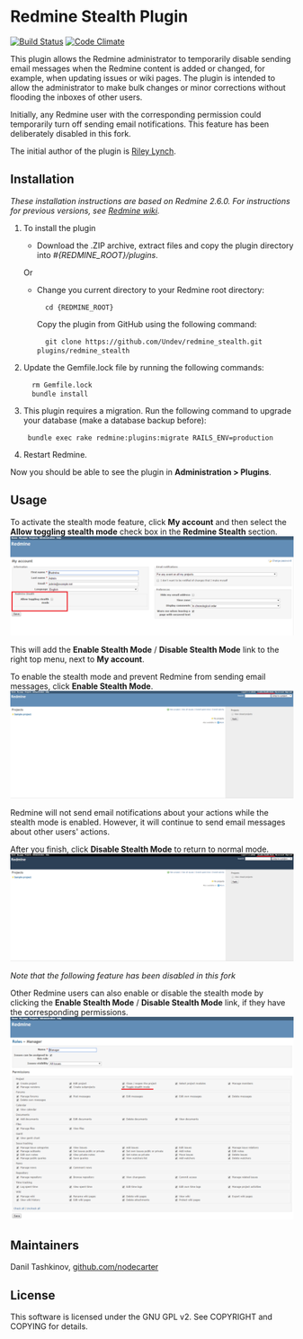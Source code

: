 # Redmine Stealth Plugin

[![Build Status](https://travis-ci.org/Undev/redmine_stealth_modified.svg?branch=master)](https://travis-ci.org/Undev/redmine_stealth_modified)
[![Code Climate](https://codeclimate.com/github/Undev/redmine_stealth.png)](https://codeclimate.com/github/Undev/redmine_stealth)

This plugin allows the Redmine administrator to temporarily disable sending email messages when the Redmine content is added or changed, for example, when updating issues or wiki pages. The plugin is intended to allow the administrator to make bulk changes or minor corrections without flooding the inboxes of other users.

Initially, any Redmine user with the corresponding permission could temporarily turn off sending email notifications. This feature has been deliberately disabled in this fork.  

The initial author of the plugin is [Riley Lynch](https://github.com/teleological/redmine_stealth).

## Installation

*These installation instructions are based on Redmine 2.6.0. For instructions for previous versions, see [Redmine wiki](http://www.redmine.org/projects/redmine/wiki/Plugins).*

1. To install the plugin
    * Download the .ZIP archive, extract files and copy the plugin directory into *#{REDMINE_ROOT}/plugins*.
    
    Or

    * Change you current directory to your Redmine root directory:  

            cd {REDMINE_ROOT}
 
      Copy the plugin from GitHub using the following command:

            git clone https://github.com/Undev/redmine_stealth.git plugins/redmine_stealth

2. Update the Gemfile.lock file by running the following commands:  

         rm Gemfile.lock  
         bundle install
            
3. This plugin requires a migration. Run the following command to upgrade your database (make a database backup before):  

        bundle exec rake redmine:plugins:migrate RAILS_ENV=production

4. Restart Redmine.

Now you should be able to see the plugin in **Administration > Plugins**.

## Usage

To activate the stealth mode feature, click **My account** and then select the **Allow toggling stealth mode** check box in the **Redmine Stealth** section.  
![allow stealth](stealth_1.PNG)

This will add the **Enable Stealth Mode** / **Disable Stealth Mode** link to the right top menu, next to **My account**.

To enable the stealth mode and prevent Redmine from sending email messages, click **Enable Stealth Mode**.  
![enable stealth](stealth_2.PNG)

Redmine will not send email notifications about your actions while the stealth mode is enabled. However, it will continue to send email messages about other users' actions.

After you finish, click **Disable Stealth Mode** to return to normal mode.  
![disable stealth](stealth_3.PNG)

*Note that the following feature has been disabled in this fork*
 
Other Redmine users can also enable or disable the stealth mode by clicking the **Enable Stealth Mode** / **Disable Stealth Mode** link, if they have the corresponding permissions.
![stealth permissions](stealth_4.PNG)

## Maintainers

Danil Tashkinov, [github.com/nodecarter](https://github.com/nodecarter)

## License

This software is licensed under the GNU GPL v2. See COPYRIGHT and COPYING for details.